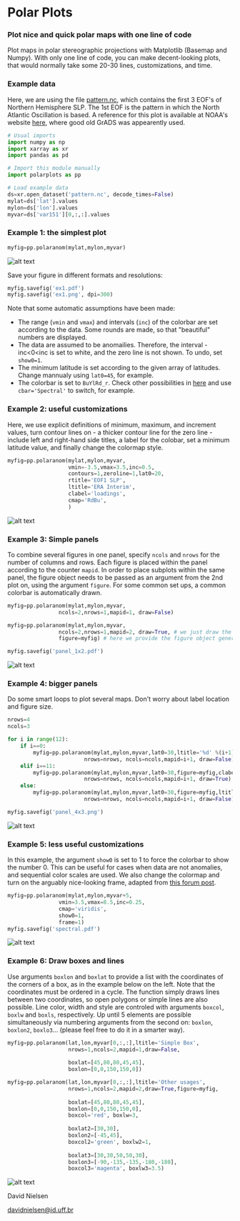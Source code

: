 
# Polar Plots
### Plot nice and quick polar maps with one line of code
Plot maps in polar stereographic projections with Matplotlib (Basemap and Numpy). With only one line of code, you can make decent-looking plots, that would normally take some 20-30 lines, customizations, and time.

### Example data
Here, we are using the file [pattern.nc](https://github.com/davidmnielsen/polarplots/blob/master/pattern.nc), which contains the first 3 EOF's of Northern Hemisphere SLP. The 1st EOF is the pattern in which the North Atlantic Oscillation is based. A reference for this plot is available at NOAA's website [here](http://www.cpc.ncep.noaa.gov/products/precip/CWlink/daily_ao_index/ao.loading.shtml), where good old GrADS was appearently used.

```python
# Usual imports
import numpy as np
import xarray as xr
import pandas as pd

# Import this module manually
import polarplots as pp

# Load example data
ds=xr.open_dataset('pattern.nc', decode_times=False) 
mylat=ds['lat'].values             
mylon=ds['lon'].values
myvar=ds['var151'][0,:,:].values

```
### Example 1: the simplest plot
```python
myfig=pp.polaranom(mylat,mylon,myvar)
```
![alt text](https://github.com/davidmnielsen/polarplots/blob/master/ex_figures/ex1.png "ex1.png")

Save your figure in different formats and resolutions:
```python
myfig.savefig('ex1.pdf') 
myfig.savefig('ex1.png', dpi=300) 
```
Note that some automatic assumptions have been made:
- The range (`vmin` and `vmax`) and intervals (`inc`) of the colorbar are set according to the data. Some rounds are made, so that "beautiful" numbers are displayed.
- The data are assumed to be anomailies. Therefore, the interval -inc<0<inc is set to white, and the zero line is not shown. To undo, set `show0=1`.
- The minimum latitude is set according to the given array of latitudes. Change mannualy using `lat0=45`, for example.
- The colorbar is set to `BuYlRd_r`. Check other possibilities in [here](https://matplotlib.org/examples/color/colormaps_reference.html) and use `cbar='Spectral'` to switch, for example. 

### Example 2: useful customizations
Here, we use explicit definitions of minimum, maximum, and increment values, turn contour lines on - a thicker contour line for the zero line - include left and right-hand side titles, a label for the colobar, set a minimum latitude value, and finally change the colormap style. 
```python
myfig=pp.polaranom(mylat,mylon,myvar,
                   vmin=-3.5,vmax=3.5,inc=0.5,
                   contours=1,zeroline=1,lat0=20,
                   rtitle='EOF1 SLP',
                   ltitle='ERA Interim',
                   clabel='loadings',
                   cmap='RdBu',
                   )
```
![alt text](https://github.com/davidmnielsen/polarplots/blob/master/ex_figures/ex2.png "ex2.png")

### Example 3: Simple panels
To combine several figures in one panel, specify `ncols` and `nrows` for the number of columns and rows. Each figure is placed within the panel according to the counter `mapid`.  In order to place subplots within the same panel, the figure object needs to be passed as an argument from the 2nd plot on, using the argument `figure`. For some common set ups, a common colorbar is automatically drawn.

```python
myfig=pp.polaranom(mylat,mylon,myvar,
                ncols=2,nrows=1,mapid=1, draw=False)

myfig=pp.polaranom(mylat,mylon,myvar,
                ncols=2,nrows=1,mapid=2, draw=True, # we just draw the figure on the screen when all subplots are ready
                figure=myfig) # here we provide the figure object generated in the previous plot

myfig.savefig('panel_1x2.pdf')
``` 
![alt text](https://github.com/davidmnielsen/polarplots/blob/master/ex_figures/panel_1x2.png "panel_1x2.png")

### Example 4: bigger panels

Do some smart loops to plot several maps. Don't worry about label location and figure size.

```python
nrows=4
ncols=3

for i in range(12):
    if i==0:
        myfig=pp.polaranom(mylat,mylon,myvar,lat0=30,ltitle='%d' %(i+1),
                        nrows=nrows, ncols=ncols,mapid=i+1, draw=False)
    elif i==11:
        myfig=pp.polaranom(mylat,mylon,myvar,lat0=30,figure=myfig,clabel='colorbar label',ltitle='%d' %(i+1),
                        nrows=nrows, ncols=ncols,mapid=i+1, draw=True)
    else:
        myfig=pp.polaranom(mylat,mylon,myvar,lat0=30,figure=myfig,ltitle='%d' %(i+1),
                        nrows=nrows, ncols=ncols,mapid=i+1, draw=False)

myfig.savefig('panel_4x3.png')
```
![alt text](https://github.com/davidmnielsen/polarplots/blob/master/ex_figures/panel_4x3.png "panel_4x3.png")

### Example 5: less useful customizations
In this example, the argument `show0` is set to 1 to force the colorbar to show the number 0. This can be useful for cases when data are not anomalies, and sequential color scales are used. We also change the colormap and turn on the arguably nice-looking frame, adapted from [this forum post](https://stackoverflow.com/questions/47431242/matplotlib-create-lat-lon-white-black-round-bounding-box-around-basemap).  

```python
myfig=pp.polaranom(mylat,mylon,myvar+5,
                vmin=3.5,vmax=8.5,inc=0.25,
                cmap='viridis',
                show0=1,
                frame=1)
myfig.savefig('spectral.pdf')
```
![alt text](https://github.com/davidmnielsen/polarplots/blob/master/ex_figures/spectral.png "spectral.png")

### Example 6: Draw boxes and lines
Use arguments `boxlon` and `boxlat` to provide a list with the coordinates of the corners of a box, as in the example below on the left. Note that the coordinates must be ordered in a cycle. The function simply draws lines between two coordinates, so open polygons or simple lines are also possible. Line color, width and style are controled with arguments `boxcol`, `boxlw` and `boxls`, respectively. Up until 5 elements are possible simultaneously via numbering arguments from the second on:  `boxlon`, `boxlon2`, `boxlo3`... (please feel free to do it in a smarter way).

```python
myfig=pp.polaranom(lat,lon,myvar[0,:,:],ltitle='Simple Box',
                   nrows=1,ncols=2,mapid=1,draw=False,
                   
                   boxlat=[45,80,80,45,45],
                   boxlon=[0,0,150,150,0])

myfig=pp.polaranom(lat,lon,myvar[0,:,:],ltitle='Other usages',
                   nrows=1,ncols=2,mapid=2,draw=True,figure=myfig,
                   
                   boxlat=[45,80,80,45,45],
                   boxlon=[0,0,150,150,0],
                   boxcol='red', boxlw=3,
                   
                   boxlat2=[30,30],
                   boxlon2=[-45,45],
                   boxcol2='green', boxlw2=1,
                   
                   boxlat3=[30,30,50,50,30],
                   boxlon3=[-90,-135,-135,-180,-180],
                   boxcol3='magenta', boxlw3=3.5)

```
![alt text](https://github.com/davidmnielsen/polarplots/blob/master/ex_figures/simple_box.png "simple_box.png")

David Nielsen

davidnielsen@id.uff.br


